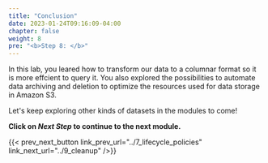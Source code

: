 ```yaml
---
title: "Conclusion"
date: 2023-01-24T09:16:09-04:00
chapter: false
weight: 8
pre: "<b>Step 8: </b>"
---
```


In this lab, you leared how to transform our data to a columnar format so it is more effcient to query it. You also explored the possibilities to automate data archiving and deletion to optimize the resources used for data storage in Amazon S3. 


 Let's keep exploring other kinds of datasets in the modules to come!


**Click on *Next Step* to continue to the next module.**

{{< prev_next_button link_prev_url="../7_lifecycle_policies" link_next_url="../9_cleanup" />}}